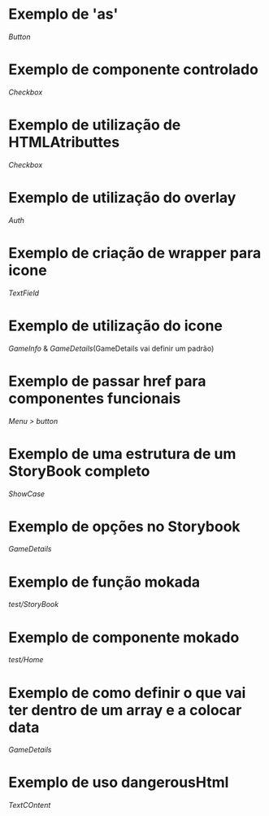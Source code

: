 # Exemplo de 'as'
*Button*

# Exemplo de componente controlado
*Checkbox*

# Exemplo de utilização de HTMLAtributtes
*Checkbox*

# Exemplo de utilização do overlay
*Auth*

# Exemplo de criação de wrapper para icone
*TextField*

# Exemplo de utilização do icone
*GameInfo* & *GameDetails*(GameDetails vai definir um padrão)

# Exemplo de passar href para componentes funcionais
*Menu > button*

# Exemplo de uma estrutura de um StoryBook completo
*ShowCase*

# Exemplo de opções no Storybook
*GameDetails*

# Exemplo de função mokada
*test/StoryBook*

# Exemplo de componente mokado
*test/Home*

# Exemplo de como definir o que vai ter dentro de um array e a colocar data
*GameDetails*

# Exemplo de uso dangerousHtml
*TextCOntent*